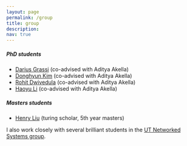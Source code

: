 ```yaml
---
layout: page
permalink: /group
title: group
description:  
nav: true
---
```


##### PhD students
* [Darius Grassi](https://www.linkedin.com/in/darius-grassi/) (co-advised with Aditya Akella)
* [Donghyun Kim](https://donghyun-kim.com/) (co-advised with Aditya Akella)
* [Rohit Dwivedula](https://dwivedula.dev/) (co-advised with Aditya Akella)
* [Haoyu Li](https://lihy0529.github.io/) (co-advised with Aditya Akella)

##### Masters students
* [Henry Liu](https://www.henryliu.info/) (turing scholar, 5th year masters) 

I also work closely with several brilliant students in the [UT Networked Systems group](https://utns.cs.utexas.edu/).
